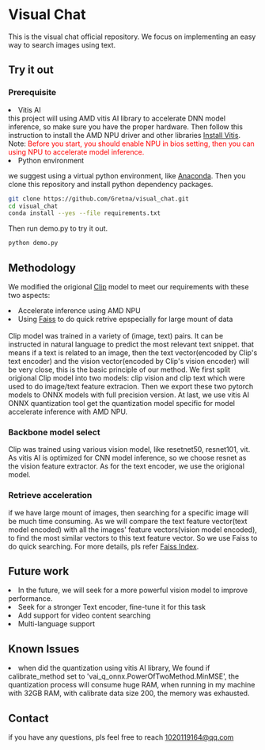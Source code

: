 # Visual Chat

This is the visual chat official repository. We focus on implementing an easy way to search images using text.

## Try it out

### Prerequisite

<li>Vitis AI</li>
this project will using AMD vitis AI library to accelerate DNN model inference, so make sure you have the proper hardware. Then follow this instruction to install the AMD NPU driver and other libraries <a href="https://ryzenai.docs.amd.com/en/latest/inst.html#">Install Vitis</a>.
Note: <font color='red'>Before you start, you should enable NPU in bios setting, then you can using NPU to accelerate model inference.</font>

<li>Python environment</li>

we suggest using a virtual python environment, like <a href="https://www.anaconda.com/download/">Anaconda</a>. Then you clone this repository and install python dependency packages.

```bash
git clone https://github.com/Gretna/visual_chat.git
cd visual_chat
conda install --yes --file requirements.txt
```

Then run demo.py to try it out.

```bash
python demo.py
```

## Methodology

We modified the origional <a href="https://github.com/openai/CLIP.git">Clip</a> model to meet our requirements with these two aspects:
<li>Accelerate inference using AMD NPU</li>
<li>Using <a href="https://github.com/facebookresearch/faiss.git">Faiss</a> to do quick retrive epspecially for large mount of data</li>
<br>
Clip model was trained in a variety of (image, text) pairs. It can be instructed in natural language to predict the most relevant text snippet. that means if a text is related to an image, then the text vector(encoded by Clip's text encoder) and the vision vector(encoded by Clip's vision encoder) will be very close, this is the basic principle of our method.
We first split origional Clip model into two models: clip vision and clip text which were used to do image/text feature extracion. Then we export these two pytorch models to ONNX models with full precision version. At last, we use vitis AI ONNX quantization tool get the quantization model specific for model accelerate inference with AMD NPU.

### Backbone model select

Clip was trained using various vision model, like resetnet50, resnet101, vit. As vitis AI is optimized for CNN model inference, so we choose resnet as the vision feature extractor. As for the text encoder, we use the origional model.

### Retrieve acceleration

if we have large mount of images, then searching for a specific image will be much time consuming. As we will compare the text feature vector(text model encoded) with all the images' feature vectors(vision model encoded), to find the most similar vectors to this text feature vector. So we use Faiss to do quick searching. For more details, pls refer <a href="https://github.com/Gretna/visual_chat/blob/main/visual_chat/visual_chat.py">Faiss Index</a>.

## Future work
<li>In the future, we will seek for a more powerful vision model to improve performance.</li>
<li>Seek for a stronger Text encoder, fine-tune it for this task</li>
<li>Add support for video content searching</li>
<li>Multi-language support</li>

## Known Issues

<li>when did the quantization using vitis AI library, We found if calibrate_method set to 'vai_q_onnx.PowerOfTwoMethod.MinMSE', the quantization process will consume huge RAM, when running in my machine with 32GB RAM, with calibrate data size 200, the memory was exhausted.</li>

## Contact

if you have any questions, pls feel free to reach 1020119164@qq.com
